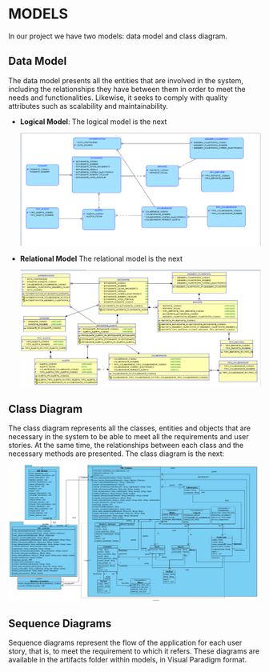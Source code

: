 # **MODELS**
In our project we have two models: data model and class diagram.
$$$$
## **Data Model**
  The data model presents all the entities that are involved in the system, including the relationships they have between them in order to meet the needs and functionalities. Likewise, it seeks to comply with quality attributes such as scalability and maintainability.
  
  - **Logical Model**:
    The logical model is the next
    
    ![logical_model](https://github.com/ICESI-PI1/icesi-filantrop-a-equipo-3/blob/master/docs/img/logical_model.png)

  - **Relational Model**
    The relational model is the next

    ![relational_model](https://github.com/ICESI-PI1/icesi-filantrop-a-equipo-3/blob/master/docs/img/relational_model.png)
    

## **Class Diagram**
  The class diagram represents all the classes, entities and objects that are necessary in the system to be able to meet all the requirements and user stories. At the same time, the relationships between each class and the necessary methods are presented. The class diagram is the next:

  ![class_diagram](https://github.com/ICESI-PI1/icesi-filantrop-a-equipo-3/blob/master/docs/img/class_diagram.png)

## **Sequence Diagrams**
  Sequence diagrams represent the flow of the application for each user story, that is, to meet the requirement to which it refers. These diagrams are available in the artifacts folder within models, in Visual Paradigm format.